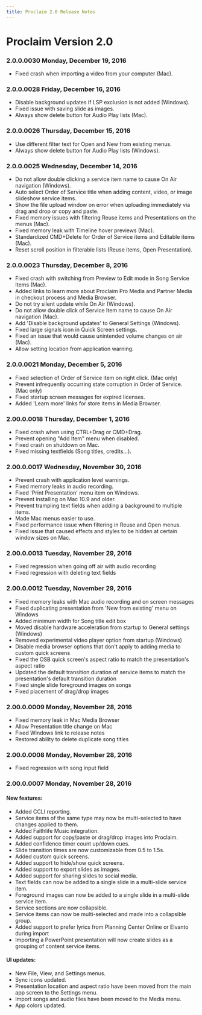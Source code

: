 ```yaml
---
title: Proclaim 2.0 Release Notes
---
```


# Proclaim Version 2.0

### 2.0.0.0030 Monday, December 19, 2016
* Fixed crash when importing a video from your computer (Mac).

### 2.0.0.0028 Friday, December 16, 2016
* Disable background updates if LSP exclusion is not added (Windows).
* Fixed issue with saving slide as images.
* Always show delete button for Audio Play lists (Mac).

### 2.0.0.0026 Thursday, December 15, 2016
* Use different filter text for Open and New from existing menus.
* Always show delete button for Audio Play lists (Windows).

### 2.0.0.0025 Wednesday, December 14, 2016
* Do not allow double clicking a service item name to cause On Air navigation (Windows).
* Auto select Order of Service title when adding content, video, or image slideshow service items.
* Show the file upload window on error when uploading immediately via drag and drop or copy and paste.
* Fixed memory issues with filtering Reuse items and Presentations on the menus (Mac).
* Fixed memory leak with Timeline hover previews (Mac).
* Standardized CMD+Delete for Order of Service items and Editable items (Mac).
* Reset scroll position in filterable lists (Reuse items, Open Presentation).

### 2.0.0.0023 Thursday, December 8, 2016
* Fixed crash with switching from Preview to Edit mode in Song Service Items (Mac).
* Added links to learn more about Proclaim Pro Media and Partner Media in checkout process and Media Browser.
* Do not try silent update while On Air (Windows).
* Do not allow double click of Service Item name to cause On Air navigation (Mac).
* Add 'Disable background updates' to General Settings (Windows).
* Fixed large signals icon in Quick Screen settings.
* Fixed an issue that would cause unintended volume changes on air (Mac).
* Allow setting location from application warning.

### 2.0.0.0021 Monday, December 5, 2016
* Fixed selection of Order of Service item on right click. (Mac only)
* Prevent infrequently occurring state corruption in Order of Service. (Mac only)
* Fixed startup screen messages for expired licenses.
* Added 'Learn more' links for store items in Media Browser.

### 2.00.0.0018 Thursday, December 1, 2016
* Fixed crash when using CTRL+Drag or CMD+Drag.
* Prevent opening "Add Item" menu when disabled.
* Fixed crash on shutdown on Mac.
* Fixed missing textfields (Song titles, credits...).

### 2.00.0.0017 Wednesday, November 30, 2016
* Prevent crash with application level warnings.
* Fixed memory leaks in audio recording.
* Fixed 'Print Presentation' menu item on Windows.
* Prevent installing on Mac 10.9 and older.
* Prevent trampling text fields when adding a background to multiple items.
* Made Mac menus easier to use.
* Fixed performance issue when filtering in Reuse and Open menus.
* Fixed issue that caused effects and styles to be hidden at certain window sizes on Mac.

### 2.00.0.0013 Tuesday, November 29, 2016
* Fixed regression when going off air with audio recording
* Fixed regression with deleting text fields

### 2.00.0.0012 Tuesday, November 29, 2016
* Fixed memory leaks with Mac audio recording and on screen messages
* Fixed duplicating presentation from 'New from existing' menu on Windows
* Added minimum width for Song title edit box
* Moved disable hardware acceleration from startup to General settings (Windows)
* Removed experimental video player option from startup (Windows)
* Disable media browser options that don't apply to adding media to custom quick screens
* Fixed the OSB quick screen's aspect ratio to match the presentation's aspect ratio
* Updated the default transition duration of service items to match the presentation's default transition duration
* Fixed single slide foreground images on songs
* Fixed placement of drag/drop images

### 2.00.0.0009 Monday, November 28, 2016
* Fixed memory leak in Mac Media Browser
* Allow Presentation title change on Mac
* Fixed Windows link to release notes
* Restored ability to delete duplicate song titles

### 2.00.0.0008 Monday, November 28, 2016
* Fixed regression with song input field

### 2.00.0.0007 Monday, November 28, 2016

#### New features:
* Added CCLI reporting.
* Service items of the same type may now be multi-selected to have changes applied to them.
* Added Faithlife Music integration.
* Added support for copy/paste or drag/drop images into Proclaim.
* Added confidence timer count up/down cues.
* Slide transition times are now customizable from 0.5 to 1.5s.
* Added custom quick screens.
* Added support to hide/show quick screens.
* Added support to export slides as images.
* Added support for sharing slides to social media.
* Text fields can now be added to a single slide in a multi-slide service item.
* Foreground images can now be added to a single slide in a multi-slide service item.
* Service sections are now collapsible.
* Service items can now be multi-selected and made into a collapsible group.
* Added support to prefer lyrics from Planning Center Online or Elvanto during import
* Importing a PowerPoint presentation will now create slides as a grouping of content service items.

#### UI updates:
* New File, View, and Settings menus.
* Sync icons updated.
* Presentation location and aspect ratio have been moved from the main app screen to the Settings menu.
* Import songs and audio files have been moved to the Media menu.
* App colors updated.
